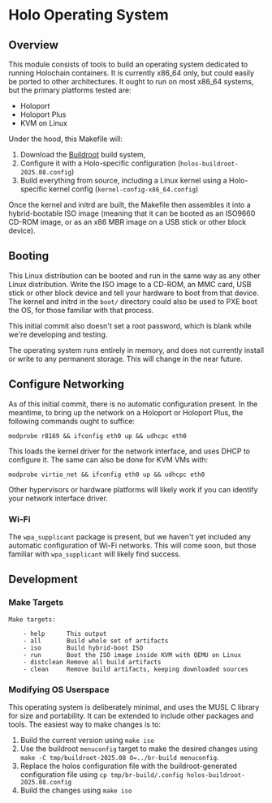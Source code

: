 # Holo Operating System

## Overview

This module consists of tools to build an operating system dedicated to running Holochain containers. It is currently x86_64 only, but could easily be ported to other architectures. It ought to run on most x86_64 systems, but the primary platforms tested are:

* Holoport
* Holoport Plus
* KVM on Linux

Under the hood, this Makefile will:
1. Download the [Buildroot](https://buildroot.org) build system,
2. Configure it with a Holo-specific configuration (`holos-buildroot-2025.08.config`)
3. Build everything from source, including a Linux kernel using a Holo-specific kernel config (`kernel-config-x86_64.config`)

Once the kernel and initrd are built, the Makefile then assembles it into a hybrid-bootable ISO image (meaning that it can be booted as an ISO9660 CD-ROM image, or as an x86 MBR image on a USB stick or other block device).

## Booting

This Linux distribution can be booted and run in the same way as any other Linux distribution. Write the ISO image to a CD-ROM, an MMC card, USB stick or other block device and tell your hardware to boot from that device. The kernel and initrd in the `boot/` directory could also be used to PXE boot the OS, for those familiar with that process.

This initial commit also doesn't set a root password, which is blank while we're developing and testing.

The operating system runs entirely in memory, and does not currently install or write to any permanent storage. This will change in the near future.

## Configure Networking

As of this initial commit, there is no automatic configuration present. In the meantime, to bring up the network on a Holoport or Holoport Plus, the following commands ought to suffice:

```
modprobe r8169 && ifconfig eth0 up && udhcpc eth0
```

This loads the kernel driver for the network interface, and uses DHCP to configure it. The same can also be done for KVM VMs with:

```
modprobe virtio_net && ifconfig eth0 up && udhcpc eth0
```

Other hypervisors or hardware platforms will likely work if you can identify your network interface driver.

### Wi-Fi

The `wpa_supplicant` package is present, but we haven't yet included any automatic configuration of Wi-Fi networks. This will come soon, but those familiar with `wpa_supplicant` will likely find success.

## Development

### Make Targets

```
Make targets:

	- help		This output
	- all		Build whole set of artifacts
	- iso		Build hybrid-boot ISO
	- run		Boot the ISO image inside KVM with QEMU on Linux
	- distclean	Remove all build artifacts
	- clean		Remove build artifacts, keeping downloaded sources
```

### Modifying OS Userspace

This operating system is deliberately minimal, and uses the MUSL C library for size and portability. It can be extended to include other packages and tools. The easiest way to make changes is to:

1. Build the current version using `make iso`
2. Use the buildroot `menuconfig` target to make the desired changes using `make -C tmp/buildroot-2025.08 O=../br-build menuconfig`.
3. Replace the holos configuration file with the buildroot-generated configuration file using `cp tmp/br-build/.config holos-buildroot-2025.08.config`
4. Build the changes using `make iso`


